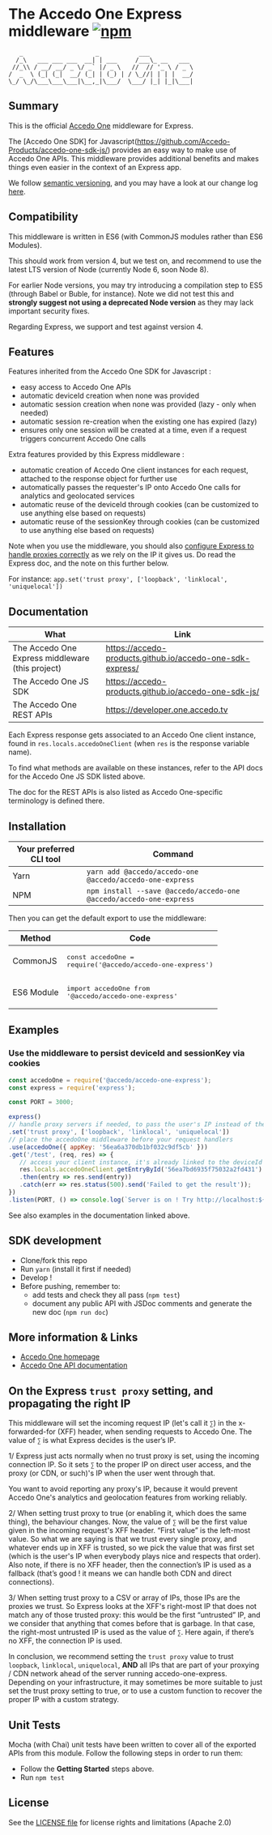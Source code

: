 # The Accedo One Express middleware [![npm](https://img.shields.io/npm/v/@accedo/accedo-one-express.svg?maxAge=3600)](https://www.npmjs.com/package/@accedo/accedo-one-express)

```
   _                    _           ___
  /_\   ___ ___ ___  __| | ___     /___\_ __   ___
 //_\\ / __/ __/ _ \/ _` |/ _ \   //  // '_ \ / _ \
/  _  \ (_| (_|  __/ (_| | (_) | / \_//| | | |  __/
\_/ \_/\___\___\___|\__,_|\___/  \___/ |_| |_|\___|

```

## Summary

This is the official [Accedo One](https://www.accedo.tv/one/) middleware for Express.

The [Accedo One SDK] for Javascript(https://github.com/Accedo-Products/accedo-one-sdk-js/) provides an easy way to make use of Accedo One APIs.
This middleware provides additional benefits and makes things even easier in the context of an Express app.

We follow [semantic versioning](http://semver.org/), and you may have a look at our change log [here](./CHANGELOG.md).

## Compatibility

This middleware is written in ES6 (with CommonJS modules rather than ES6 Modules).

This should work from version 4, but we test on, and recommend to use the latest LTS version of Node (currently Node 6, soon Node 8).

For earlier Node versions, you may try introducing a compilation step to ES5 (through Babel or Buble, for instance). Note we did not test this and **strongly suggest not using a deprecated Node version** as they may lack important security fixes.

Regarding Express, we support and test against version 4.

## Features

Features inherited from the Accedo One SDK for Javascript :
 - easy access to Accedo One APIs
 - automatic deviceId creation when none was provided
 - automatic session creation when none was provided (lazy - only when needed)
 - automatic session re-creation when the existing one has expired (lazy)
 - ensures only one session will be created at a time, even if a request triggers concurrent Accedo One calls

Extra features provided by this Express middleware :
 - automatic creation of Accedo One client instances for each request, attached to the response object for further use
 - automatically passes the requester's IP onto Accedo One calls for analytics and geolocated services
 - automatic reuse of the deviceId through cookies (can be customized to use anything else based on requests)
 - automatic reuse of the sessionKey through cookies (can be customized to use anything else based on requests)

Note when you use the middleware, you should also [configure Express to handle proxies correctly](http://expressjs.com/en/4x/api.html#trust.proxy.options.table) as we rely on the IP it gives us.
Do read the Express doc, and the note on this further below.

For instance: `app.set('trust proxy', ['loopback', 'linklocal', 'uniquelocal'])`

## Documentation

| What | Link
|------|------
| The Accedo One Express middleware (this project) | https://accedo-products.github.io/accedo-one-sdk-express/
| The Accedo One JS SDK | https://accedo-products.github.io/accedo-one-sdk-js/
| The Accedo One REST APIs | https://developer.one.accedo.tv

Each Express response gets associated to an Accedo One client instance, found in `res.locals.accedoOneClient` (when `res` is the response variable name).

To find what methods are available on these instances, refer to the API docs for the Accedo One JS SDK listed above.

The doc for the REST APIs is also listed as Accedo One-specific terminology is defined there.

## Installation

| Your preferred CLI tool | Command
|------|------
|Yarn|`yarn add @accedo/accedo-one @accedo/accedo-one-express`
|NPM|`npm install --save @accedo/accedo-one @accedo/accedo-one-express`

Then you can get the default export to use the middleware:

| Method | Code
|------|------
|CommonJS| <pre lang="js">const accedoOne = require('@accedo/accedo-one-express')</pre>
|ES6 Module| <pre lang="js">import accedoOne from '@accedo/accedo-one-express'</pre>

## Examples

### Use the middleware to persist deviceId and sessionKey via cookies

```js
const accedoOne = require('@accedo/accedo-one-express');
const express = require('express');

const PORT = 3000;

express()
// handle proxy servers if needed, to pass the user's IP instead of the proxy's. Read more about this further.
.set('trust proxy', ['loopback', 'linklocal', 'uniquelocal'])
// place the accedoOne middleware before your request handlers
.use(accedoOne({ appKey: '56ea6a370db1bf032c9df5cb' }))
.get('/test', (req, res) => {
   // access your client instance, it's already linked to the deviceId and sessionKey via cookies
   res.locals.accedoOneClient.getEntryById('56ea7bd6935f75032a2fd431')
   .then(entry => res.send(entry))
   .catch(err => res.status(500).send('Failed to get the result'));
})
.listen(PORT, () => console.log(`Server is on ! Try http://localhost:${PORT}/test`));
```

See also examples in the documentation linked above.

## SDK development

  * Clone/fork this repo
  * Run `yarn` (install it first if needed)
  * Develop !
  * Before pushing, remember to:
    - add tests and check they all pass (`npm test`)
    - document any public API with JSDoc comments and generate the new doc (`npm run doc`)

## More information & Links

* [Accedo One homepage](https://www.accedo.tv/one)
* [Accedo One API documentation](https://developer.one.accedo.tv)

## On the Express `trust proxy` setting, and propagating the right IP

This middleware will set the incoming request IP (let's call it `∑`) in the x-forwarded-for (XFF) header, when sending requests to Accedo One. The value of `∑` is what Express decides is the user’s IP.

1/ Express just acts normally when no trust proxy is set, using the incoming connection IP. So it sets `∑` to the proper IP on direct user access, and the proxy (or CDN, or such)'s IP when the user went through that.

You want to avoid reporting any proxy's IP, because it would prevent Accedo One's analytics and geolocation features from working reliably.

2/ When setting trust proxy to true (or enabling it, which does the same thing), the behaviour changes.
Now, the value of `∑` will be the first value given in the incoming request's XFF header. “First value” is the left-most value.
So what we are saying is that we trust every single proxy, and whatever ends up in XFF is trusted, so we pick the value that was first set (which is the user's IP when everybody plays nice and respects that order).
Also note, if there is no XFF header, then the connection’s IP is used as a fallback (that’s good ! it means we can handle both CDN and direct connections).

3/ When setting trust proxy to a CSV or array of IPs, those IPs are the proxies we trust. So Express looks at the XFF's right-most IP that does not match any of those trusted proxy: this would be the first “untrusted” IP, and we consider that anything that comes before that is garbage. In that case, the right-most untrusted IP is used as the value of `∑`. Here again, if there’s no XFF, the connection IP is used.

In conclusion, we recommend setting the `trust proxy` value to trust `loopback`, `linklocal`, `uniquelocal`, **AND** all IPs that are part of your proxying / CDN network ahead of the server running accedo-one-express.
Depending on your infrastructure, it may sometimes be more suitable to just set the trust proxy setting to true, or to use a custom function to recover the proper IP with a custom strategy.

## Unit Tests

Mocha (with Chai) unit tests have been written to cover all of the exported APIs from this module. Follow the following steps in order to run them:

  * Follow the **Getting Started** steps above.
  * Run `npm test`

## License

See the [LICENSE file](./LICENSE.md) for license rights and limitations (Apache 2.0)

